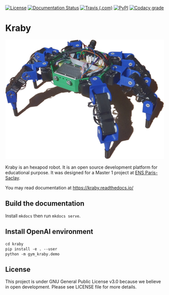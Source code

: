 [![License](https://img.shields.io/github/license/erdnaxe/kraby?style=flat-square)](LICENSE)
[![Documentation Status](https://img.shields.io/readthedocs/kraby?style=flat-square)](https://kraby.readthedocs.io/en/latest/)
[![Travis (.com)](https://img.shields.io/travis/com/erdnaxe/kraby?style=flat-square)](https://travis-ci.com/github/erdnaxe/kraby)
[![PyPI](https://img.shields.io/pypi/v/gym_kraby?style=flat-square)](https://pypi.org/project/gym-kraby/)
[![Codacy grade](https://img.shields.io/codacy/grade/537008118a7948f3bb3e596fcae9d4db?style=flat-square)](https://www.codacy.com/manual/erdnaxe/kraby)

# Kraby

![Hexapod robot](docs/img/hexapod.jpg)

Kraby is an hexapod robot.
It is an open source development platform for educational purpose.
It was designed for a Master 1
project at [ENS Paris-Saclay](https://ens-paris-saclay.fr/).

You may read documentation at <https://kraby.readthedocs.io/>

## Build the documentation

Install `mkdocs` then run `mkdocs serve`.

## Install OpenAI environment

```
cd kraby
pip install -e . --user
python -m gym_kraby.demo
```

## License

This project is under GNU General Public License v3.0 because we believe in
open development. Please see LICENSE file for more details.

